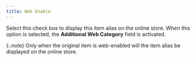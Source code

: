 ```yaml
---
title: Web Enable
---
```



Select this check box to display this item alias on the online store.  When this option is selected, the **Additional 
 Web Category** field is activated.


{:.note}
Only when the original item is web-enabled will the item alias be displayed  on the online store.
